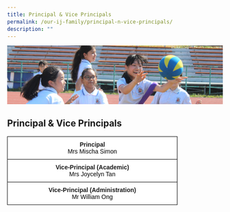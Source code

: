 ```yaml
---
title: Principal & Vice Principals
permalink: /our-ij-family/principal-n-vice-principals/
description: ""
---
```

![](/images/subpage.jpg)

## Principal & Vice Principals



<table style="border-collapse:collapse;border-spacing:0;table-layout: fixed; width: 398px" class="tg"><colgroup><col style="width: 398px"></colgroup><thead><tr><th style="background-color:#FFF;border-color:black;border-style:solid;border-width:1px;font-family:Arial, sans-serif;font-size:14px;font-weight:bold;overflow:hidden;padding:10px 5px;text-align:center;vertical-align:top;word-break:normal">Principal<br><span style="font-weight:400;color:#000">Mrs Mischa Simon</span></th></tr></thead><tbody><tr><td style="background-color:#FFF;border-color:black;border-style:solid;border-width:1px;font-family:Arial, sans-serif;font-size:14px;font-weight:bold;overflow:hidden;padding:10px 5px;text-align:center;vertical-align:top;word-break:normal">Vice-Principal (Academic)<br><span style="font-weight:400;color:#000">Mrs Joycelyn Tan</span></td></tr><tr><td style="background-color:#FFF;border-color:black;border-style:solid;border-width:1px;font-family:Arial, sans-serif;font-size:14px;font-weight:bold;overflow:hidden;padding:10px 5px;text-align:center;vertical-align:top;word-break:normal">Vice-Principal (Administration)<br><span style="font-weight:400;color:#000">Mr William Ong</span></td></tr></tbody></table>
